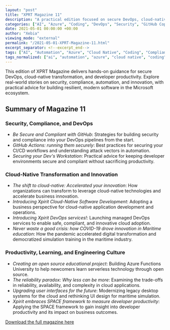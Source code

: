 ```yaml
---
layout: "post"
title: "XPRT Magazine 11"
description: "A practical edition focused on secure DevOps, cloud-native transformation, developer productivity, and resilient architectures. Features real-world security, compliance, and innovation stories from the Microsoft ecosystem."
categories: ["AI", "Azure", "Coding", "DevOps", "Security", "GitHub Copilot"]
date: 2021-05-01 00:00:00 +00:00
author: "Xebia"
viewing_mode: "external"
permalink: "/2021-05-01-XPRT-Magazine-11.html"
excerpt_separator: <!--excerpt_end-->
tags: ["AI", "Automation", "Azure", "Cloud Native", "Coding", "Compliance", "Developer Productivity", "DevOps", "Digital Transformation", "GitHub Actions", "GitHub Copilot", "Innovation", "Magazines", "Managed Services", "Maritime Education", "Open Source", "Platform Engineering", "Remote Work", "Resilience", "Security", "SPACE Framework", "Team Learning", "UI Modernization", "Xpirit"]
tags_normalized: ["ai", "automation", "azure", "cloud native", "coding", "compliance", "developer productivity", "devops", "digital transformation", "github actions", "github copilot", "innovation", "magazines", "managed services", "maritime education", "open source", "platform engineering", "remote work", "resilience", "security", "space framework", "team learning", "ui modernization", "xpirit"]
---
```


This edition of XPRT Magazine delivers hands-on guidance for secure DevOps, cloud-native transformation, and developer productivity. Explore real-world stories on security, compliance, automation, and innovation, with practical advice for building resilient, modern software in the Microsoft ecosystem.
<!--excerpt_end-->

## Summary of Magazine 11

### Security, Compliance, and DevOps

- *Be Secure and Compliant with GitHub*: Strategies for building security and compliance into your DevOps pipelines from the start.
- *GitHub Actions: running them securely*: Best practices for securing your CI/CD workflows and understanding attack vectors in automation.
- *Securing your Dev's Workstation*: Practical advice for keeping developer environments secure and compliant without sacrificing productivity.

### Cloud-Native Transformation and Innovation

- *The shift to cloud-native: Accelerated your innovation*: How organizations can transform to leverage cloud-native technologies and accelerate business innovation.
- *Introducing Xpirit Cloud-Native Software Development*: Adopting a business perspective for cloud-native application development and operations.
- *Introducing Xpirit DevOps services!*: Launching managed DevOps services to enable safe, compliant, and innovative cloud adoption.
- *Never waste a good crisis: how COVID-19 drove innovation in Maritime education*: How the pandemic accelerated digital transformation and democratized simulation training in the maritime industry.

### Productivity, Learning, and Engineering Culture

- *Creating an open source educational project*: Building Azure Functions University to help newcomers learn serverless technology through open source.
- *The reliability paradox: Why less can be more*: Examining the trade-offs in reliability, availability, and complexity in cloud applications.
- *Upgrading user interfaces for the future*: Modernizing legacy desktop systems for the cloud and rethinking UI design for maritime simulation.
- *Xpirit embraces SPACE framework to measure developer productivity*: Applying the SPACE framework to gain insight into developer productivity and its impact on business outcomes.

[Download the full magazine here](https://xebia.com/media/2025/05/Xpirit_XPRT_magazine_11-final.pdf)

